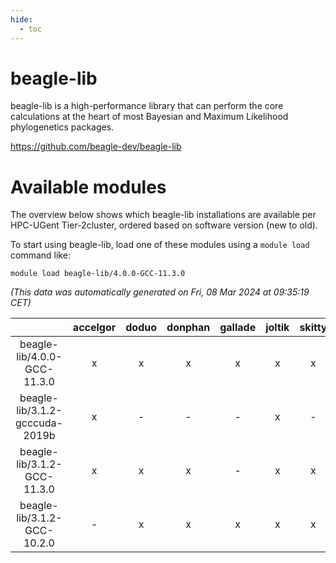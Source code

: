 ```yaml
---
hide:
  - toc
---
```


beagle-lib
==========


beagle-lib is a high-performance library that can perform the core calculations at the heart of most Bayesian and Maximum Likelihood phylogenetics packages.

https://github.com/beagle-dev/beagle-lib
# Available modules


The overview below shows which beagle-lib installations are available per HPC-UGent Tier-2cluster, ordered based on software version (new to old).

To start using beagle-lib, load one of these modules using a `module load` command like:

```shell
module load beagle-lib/4.0.0-GCC-11.3.0
```

*(This data was automatically generated on Fri, 08 Mar 2024 at 09:35:19 CET)*  

| |accelgor|doduo|donphan|gallade|joltik|skitty|
| :---: | :---: | :---: | :---: | :---: | :---: | :---: |
|beagle-lib/4.0.0-GCC-11.3.0|x|x|x|x|x|x|
|beagle-lib/3.1.2-gcccuda-2019b|x|-|-|-|x|-|
|beagle-lib/3.1.2-GCC-11.3.0|x|x|x|-|x|x|
|beagle-lib/3.1.2-GCC-10.2.0|-|x|x|x|x|x|
